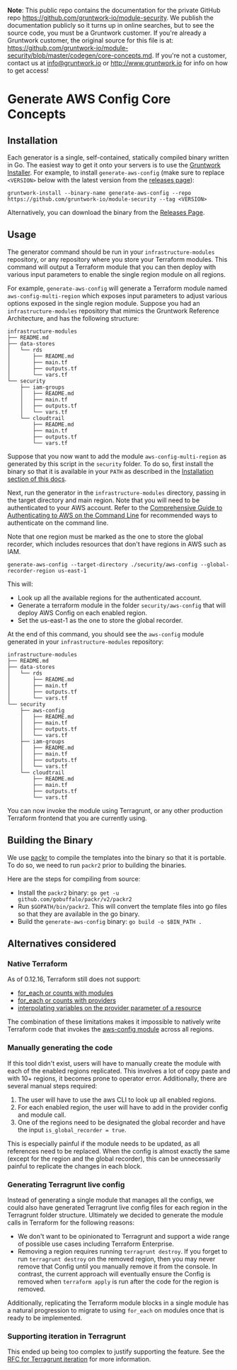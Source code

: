 **Note**: This public repo contains the documentation for the private GitHub repo <https://github.com/gruntwork-io/module-security>.
We publish the documentation publicly so it turns up in online searches, but to see the source code, you must be a Gruntwork customer.
If you're already a Gruntwork customer, the original source for this file is at: <https://github.com/gruntwork-io/module-security/blob/master/codegen/core-concepts.md>.
If you're not a customer, contact us at <info@gruntwork.io> or <http://www.gruntwork.io> for info on how to get access!

# Generate AWS Config Core Concepts


## Installation

Each generator is a single, self-contained, statically compiled binary written in Go. The easiest way to get it onto
your servers is to use the [Gruntwork Installer](https://github.com/gruntwork-io/gruntwork-installer). For example, to
install `generate-aws-config` (make sure to replace `<VERSION>` below with the latest version from the [releases
page](https://github.com/gruntwork-io/module-security-public/releases)):

```
gruntwork-install --binary-name generate-aws-config --repo https://github.com/gruntwork-io/module-security --tag <VERSION>
```

Alternatively, you can download the binary from the [Releases
Page](https://github.com/gruntwork-io/module-security-public/releases).


## Usage

The generator command should be run in your `infrastructure-modules` repository, or any repository where you store your
Terraform modules. This command will output a Terraform module that you can then deploy with various input parameters to
enable the single region module on all regions.

For example, `generate-aws-config` will generate a Terraform module named `aws-config-multi-region` which exposes input
parameters to adjust various options exposed in the single region module. Suppose you had an `infrastructure-modules`
repository that mimics the Gruntwork Reference Architecture, and has the following structure:

```
infrastructure-modules
├── README.md
├── data-stores
│   └── rds
│       ├── README.md
│       ├── main.tf
│       ├── outputs.tf
│       └── vars.tf
└── security
    ├── iam-groups
    │   ├── README.md
    │   ├── main.tf
    │   ├── outputs.tf
    │   └── vars.tf
    └── cloudtrail
        ├── README.md
        ├── main.tf
        ├── outputs.tf
        └── vars.tf
```

Suppose that you now want to add the module `aws-config-multi-region` as generated by this script in the `security`
folder. To do so, first install the binary so that it is available in your `PATH` as described in the [Installation
section of this docs](#installation).

Next, run the generator in the `infrastructure-modules` directory, passing in the target directory and main region. Note
that you will need to be authenticated to your AWS account. Refer to the [Comprehensive Guide to Authenticating to AWS
on the Command
Line](https://blog.gruntwork.io/a-comprehensive-guide-to-authenticating-to-aws-on-the-command-line-63656a686799) for
recommended ways to authenticate on the command line.

Note that one region must be marked as the one to store the global recorder, which includes resources that don't have
regions in AWS such as IAM.

```
generate-aws-config --target-directory ./security/aws-config --global-recorder-region us-east-1
```

This will:

- Look up all the available regions for the authenticated account.
- Generate a terraform module in the folder `security/aws-config` that will deploy AWS Config on each enabled region.
- Set the us-east-1 as the one to store the global recorder.

At the end of this command, you should see the `aws-config` module generated in your `infrastructure-modules`
repository:

```
infrastructure-modules
├── README.md
├── data-stores
│   └── rds
│       ├── README.md
│       ├── main.tf
│       ├── outputs.tf
│       └── vars.tf
└── security
    ├── aws-config
    │   ├── README.md
    │   ├── main.tf
    │   ├── outputs.tf
    │   └── vars.tf
    ├── iam-groups
    │   ├── README.md
    │   ├── main.tf
    │   ├── outputs.tf
    │   └── vars.tf
    └── cloudtrail
        ├── README.md
        ├── main.tf
        ├── outputs.tf
        └── vars.tf

```

You can now invoke the module using Terragrunt, or any other production Terraform frontend that you are currently using.


## Building the Binary

We use [packr](https://github.com/gobuffalo/packr) to compile the templates into the binary so that it is portable. To
do so, we need to run `packr2` prior to building the binaries.

Here are the steps for compiling from source:

- Install the `packr2` binary: `go get -u github.com/gobuffalo/packr/v2/packr2`
- Run `$GOPATH/bin/packr2`. This will convert the template files into go files so that they are available in the go
  binary.
- Build the `generate-aws-config` binary: `go build -o $BIN_PATH .`


## Alternatives considered

### Native Terraform

As of 0.12.16, Terraform still does not support:
 * [for_each or counts with modules](https://github.com/hashicorp/terraform/issues/17519)
 * [for_each or counts with providers](https://github.com/hashicorp/terraform/issues/19932)
 * [interpolating variables on the provider parameter of a resource](https://github.com/hashicorp/terraform/issues/18682)

The combination of these limitations makes it impossible to natively write Terraform code that invokes the [aws-config
module](https://github.com/gruntwork-io/module-security-public/tree/master/modules/aws-config) across all regions.

### Manually generating the code

If this tool didn't exist, users will have to manually create the module with each of the enabled regions replicated.
This involves a lot of copy paste and with 10+ regions, it becomes prone to operator error. Additionally, there are
several manual steps required:

1. The user will have to use the aws CLI to look up all enabled regions.
1. For each enabled region, the user will have to add in the provider config and module call.
1. One of the regions need to be designated the global recorder and have the input `is_global_recorder = true`.

This is especially painful if the module needs to be updated, as all references need to be replaced. When the config is
almost exactly the same (except for the region and the global recorder), this can be unnecessarily painful to replicate
the changes in each block.

### Generating Terragrunt live config

Instead of generating a single module that manages all the configs, we could also have generated Terragrunt live config
files for each region in the Terragrunt folder structure. Ultimately we decided to generate the module calls in
Terraform for the following reasons:

- We don't want to be opinionated to Terragrunt and support a wide range of possible use cases including Terraform
  Enterprise.
- Removing a region requires running `terragrunt destroy`. If you forget to run `terragrunt destroy` on the removed
  region, then you may never remove that Config until you manually remove it from the console. In contrast, the current
  approach will eventually ensure the Config is removed when `terraform apply` is run after the code for the region is
  removed.

Additionally, replicating the Terraform module blocks in a single module has a natural progression to migrate to using
`for_each` on modules once that is ready to be implemented.

### Supporting iteration in Terragrunt

This ended up being too complex to justify supporting the feature. See the [RFC for Terragrunt
iteration](https://github.com/gruntwork-io/terragrunt/pull/853) for more information.
